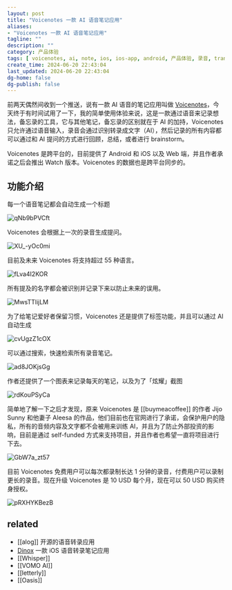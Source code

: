 ```yaml
---
layout: post
title: "Voicenotes 一款 AI 语音笔记应用"
aliases:
- "Voicenotes 一款 AI 语音笔记应用"
tagline: ""
description: ""
category: 产品体验
tags: [ voicenotes, ai, note, ios, ios-app, android, 产品体验, 录音, transcript, 转文字, ]
create_time: 2024-06-20 22:43:04
last_updated: 2024-06-20 22:43:04
dg-home: false
dg-publish: false
---
```


前两天偶然间收到一个推送，说有一款 AI 语音的笔记应用叫做 [Voicenotes](https://voicenotes.com/)，今天终于有时间试用了一下，我的简单使用体验来说，这是一款通过语音来记录想法，备忘录的工具，它与其他笔记，备忘录的区别就在于 AI 的加持，Voicenotes 只允许通过语音输入，录音会通过识别转录成文字（AI），然后记录的所有内容都可以通过和 AI 提问的方式进行回顾，总结，或者进行 brainstorm。

Voicenotes 是跨平台的，目前提供了 Android 和 iOS 以及 Web 端，并且作者承诺之后会推出 Watch 版本。Voicenotes 的数据也是跨平台同步的。

## 功能介绍

每一个语音笔记都会自动生成一个标题

![qNb9bPVCft](https://pic.einverne.info/images/qNb9bPVCft.png)

Voicenotes 会根据上一次的录音生成提问。

![XU_-yOc0mi](https://pic.einverne.info/images/XU_-yOc0mi.png)

目前及未来 Voicenotes 将支持超过 55 种语言。

![fLva4I2KOR](https://pic.einverne.info/images/fLva4I2KOR.png)

所有提及的名字都会被识别并记录下来以防止未来的误用。

![MwsTTlijLM](https://pic.einverne.info/images/MwsTTlijLM.png)

为了给笔记爱好者保留习惯，Voicenotes 还是提供了标签功能，并且可以通过 AI 自动生成

![cvUgzZ1cOX](https://pic.einverne.info/images/cvUgzZ1cOX.png)

可以通过搜索，快速检索所有录音笔记。

![ad8JOKjsGg](https://pic.einverne.info/images/ad8JOKjsGg.png)

作者还提供了一个图表来记录每天的笔记，以及为了「炫耀」截图

![rdKouPSyCa](https://pic.einverne.info/images/rdKouPSyCa.png)

简单地了解一下之后才发现，原来 Voicenotes 是 [[buymeacoffee]] 的作者 Jijo Sunny 和他妻子 Aleesa 的作品，他们目前也在官网进行了承诺，会保护用户的隐私，所有的音频内容及文字都不会被用来训练 AI，并且为了防止外部投资的影响，目前是通过 self-funded 方式来支持项目，并且作者也希望一直将项目进行下去。

![GbW7a_zt57](https://pic.einverne.info/images/GbW7a_zt57.png)

目前 Voicenotes 免费用户可以每次都录制长达 1 分钟的录音，付费用户可以录制更长的录音。现在升级 Voicenotes 是 10 USD 每个月，现在可以 50 USD 购买终身授权。

![pRXHYKBezB](https://pic.einverne.info/images/pRXHYKBezB.png)

## related

- [[alog]] 开源的语音转录应用
- [Dinox](https://apps.apple.com/cn/app/dinox/id6502698921) 一款 iOS 语音转录笔记应用
- [[Whisper]]
- [[VOMO AI]]
- [[letterly]]
- [[Oasis]]

